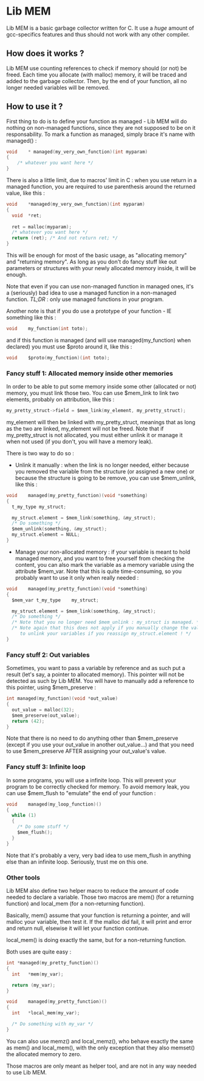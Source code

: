 # Lib MEM

Lib MEM is a basic garbage collector written for C. It use a _huge_ amount of gcc-specifics features and thus should not work with any other compiler.

## How does it works ?

Lib MEM use counting references to check if memory should (or not) be freed. Each time you allocate (with malloc) memory, it will be traced and added to the garbage collector. Then, by the end of your function, all no longer needed variables will be removed.

## How to use it ?

First thing to do is to define your function as managed - Lib MEM will do nothing on non-managed functions, since they are not supposed to be on it responsability. To mark a function as managed, simply brace it's name with managed() :

```c
void	* managed(my_very_own_function)(int myparam)
{
	/* whatever you want here */
}
```

There is also a little limit, due to macros' limit in C : when you use return in a managed function, you are required to use parenthesis around the returned value, like this :

```c
void	*managed(my_very_own_function)(int myparam)
{
  void	*ret;
  
  ret = malloc(myparam);
  /* whatever you want here */
  return (ret); /* And not return ret; */
}
```

This will be enough for most of the basic usage, as "allocating memory" and "returning memory". As long as you don't do fancy stuff like out parameters or structures with your newly allocated memory inside, it will be enough.

Note that even if you can use non-managed function in managed ones, it's a (seriously) bad idea to use a managed function in a non-managed function. *TL;DR* : only use managed functions in your program.

Another note is that if you do use a prototype of your function - IE something like this :

```c
void	my_function(int toto);
```

and if this function is managed (and will use managed(my_function) when declared) you must use $proto around it, like this :

```c
void	$proto(my_function)(int toto);
```

### Fancy stuff 1: Allocated memory inside other memories

In order to be able to put some memory inside some other (allocated or not) memory, you must link those two. You can use $mem_link to link two elements, probably on attribution, like this :

```c
my_pretty_struct->field = $mem_link(my_element, my_pretty_struct);
```

my_element will then be linked with my_pretty_struct, meanings that as long as the two are linked, my_element will not be freed. Note that if my_pretty_struct is not allocated, you must either unlink it or manage it when not used (if you don't, you will have a memory leak).

There is two way to do so :
- Unlink it manually : when the link is no longer needed, either because you removed the variable from the structure (or assigned a new one) or because the structure is going to be remove, you can use $mem_unlink, like this :

```c
void	managed(my_pretty_function)(void *something)
{
  t_my_type	my_struct;

  my_struct.element = $mem_link(something, &my_struct);
  /* Do something */
  $mem_unlink(something, &my_struct);
  my_struct.element = NULL;
}
```

- Manage your non-allocated memory : if your variable is meant to hold managed memory, and you want to free yourself from checking the content, you can also mark the variable as a memory variable using the attribute $mem_var. Note that this is quite time-consuming, so you probably want to use it only when really needed :

```c
void	managed(my_pretty_function)(void *something)
{
  $mem_var t_my_type	my_struct;

  my_struct.element = $mem_link(something, &my_struct);
  /* Do something */
  /* Note that you no longer need $mem_unlink : my_struct is managed. */
  /* Note again that this does not apply if you manually change the value : you still need
     to unlink your variables if you reassign my_struct.element ! */
}
```

### Fancy stuff 2: Out variables

Sometimes, you want to pass a variable by reference and as such put a result (let's say, a pointer to allocated memory). This pointer will not be detected as such by Lib MEM. You will have to manually add a reference to this pointer, using $mem_preserve :

```c
int	managed(my_function)(void *out_value)
{
  out_value = malloc(32);
  $mem_preserve(out_value);
  return (42);
}
```

Note that there is no need to do anything other than $mem_preserve (except if you use your out_value in another out_value...) and that you need to use $mem_preserve AFTER assigning your out_value's value.

### Fancy stuff 3: Infinite loop

In some programs, you will use a infinite loop. This will prevent your program to be correctly checked for memory. To avoid memory leak, you can use $mem_flush to "emulate" the end of your function :

```c
void	managed(my_loop_function)()
{
  while (1)
  {
    /* Do some stuff */
    $mem_flush();
  }
}
```

Note that it's probably a very, very bad idea to use mem_flush in anything else than an infinite loop. Seriously, trust me on this one.

### Other tools

Lib MEM also define two helper macro to reduce the amount of code needed to declare a variable. Those two macros are mem() (for a returning function) and local_mem (for a non-returning function).

Basically, mem() assume that your function is returning a pointer, and will malloc your variable, then test it. If the malloc did fail, it will print and error and return null, elsewise it will let your function continue.

local_mem() is doing exactly the same, but for a non-returning function.

Both uses are quite easy :

```c
int	*managed(my_pretty_function)()
{
  int	*mem(my_var);

  return (my_var);
}
```

```c
void	managed(my_pretty_function)()
{
  int	*local_mem(my_var);

  /* Do something with my_var */
}
```

You can also use memz() and local_memz(), who behave exactly the same as mem() and local_mem(), with the only exception that they also memset() the allocated memory to zero.

Those macros are only meant as helper tool, and are not in any way needed to use Lib MEM.